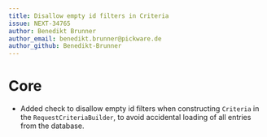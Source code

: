 ```yaml
---
title: Disallow empty id filters in Criteria
issue: NEXT-34765
author: Benedikt Brunner
author_email: benedikt.brunner@pickware.de
author_github: Benedikt-Brunner
---
```

# Core
*  Added check to disallow empty id filters when constructing `Criteria` in the `RequestCriteriaBuilder`, to avoid accidental loading of all entries from the database.

